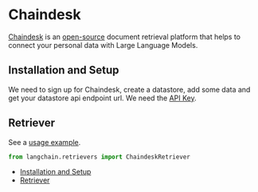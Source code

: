 # Chaindesk

[Chaindesk](https://chaindesk.ai) is an [open-source](https://github.com/gmpetrov/databerry) document retrieval platform that helps to connect your personal data with Large Language Models.

## Installation and Setup[​](#installation-and-setup "Direct link to Installation and Setup")

We need to sign up for Chaindesk, create a datastore, add some data and get your datastore api endpoint url.
We need the [API Key](https://docs.chaindesk.ai/api-reference/authentication).

## Retriever[​](#retriever "Direct link to Retriever")

See a [usage example](/docs/integrations/retrievers/chaindesk).

```python
from langchain.retrievers import ChaindeskRetriever  

```

- [Installation and Setup](#installation-and-setup)
- [Retriever](#retriever)
